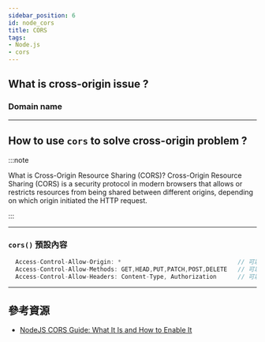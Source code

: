 ```yaml
---
sidebar_position: 6
id: node_cors
title: CORS
tags:
- Node.js
- cors
---
```


## What is cross-origin issue ?
### Domain name

---

## How to use `cors` to solve cross-origin problem ?


:::note

What is Cross-Origin Resource Sharing (CORS)?
Cross-Origin Resource Sharing (CORS) is a security protocol in modern browsers that allows or restricts resources from being shared between different origins, depending on which origin initiated the HTTP request.

:::

---

### `cors()` 預設內容
```js
  Access-Control-Allow-Origin: *                                 // 可以接受任何來源的請求
  Access-Control-Allow-Methods: GET,HEAD,PUT,PATCH,POST,DELETE   // 可以接受的請求有哪些
  Access-Control-Allow-Headers: Content-Type, Authorization      // 可以接受的請求 Headers
```


---
## 參考資源
- [NodeJS CORS Guide: What It Is and How to Enable It](https://www.stackhawk.com/blog/nodejs-cors-guide-what-it-is-and-how-to-enable-it/)
